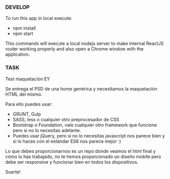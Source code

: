 ### DEVELOP

To run this app in local execute:

- npm install
- npm start

This commands will execute a local nodejs server to make internal ReactJS router working properly and also open a Chrome window with the application.


### TASK 

Test maquetación EY

Se entrega el PSD de una home genérica y necesitamos la maquetación HTML del mismo.

Para ello puedes usar:

- GRUNT, Gulp
- SASS, less o cualquier otro preprocesador de CSS
- Bootstrap o Foundation, vale cualquier otro framework que funcione pero si no lo necesitas adelante. 
- Puedes usar jQuery, pero si no lo necesitas javascript nos parece bien y si lo haces con el estándar ES6 nos parece mejor :)

Lo que debes proporcionarnos es un repo donde veamos el html final y cómo lo has trabajado, no te hemos proporcionado un diseño mobile pero debe ser responsive y funcionar bien en todos los dispositivos. 

Suerte!